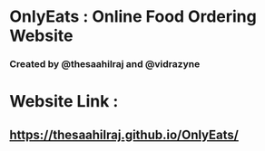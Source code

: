 # OnlyEats : Online Food Ordering Website
### Created by @thesaahilraj and @vidrazyne

# Website Link : 
## https://thesaahilraj.github.io/OnlyEats/
